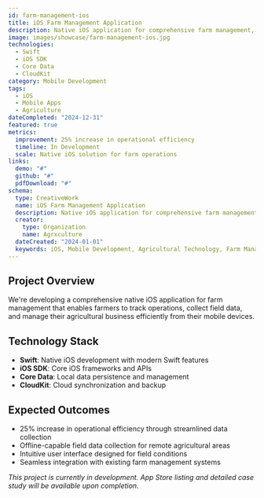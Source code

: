 ```yaml
---
id: farm-management-ios
title: iOS Farm Management Application
description: Native iOS application for comprehensive farm management, field data collection, and operational tracking.
image: images/showcase/farm-management-ios.jpg
technologies:
  - Swift
  - iOS SDK
  - Core Data
  - CloudKit
category: Mobile Development
tags:
  - iOS
  - Mobile Apps
  - Agriculture
dateCompleted: "2024-12-31"
featured: true
metrics:
  improvement: 25% increase in operational efficiency
  timeline: In Development
  scale: Native iOS solution for farm operations
links:
  demo: "#"
  github: "#"
  pdfDownload: "#"
schema:
  type: CreativeWork
  name: iOS Farm Management Application
  description: Native iOS application for comprehensive farm management
  creator:
    type: Organization
    name: Agrxculture
  dateCreated: "2024-01-01"
  keywords: iOS, Mobile Development, Agricultural Technology, Farm Management
---
```


## Project Overview

We're developing a comprehensive native iOS application for farm management that enables farmers to track operations, collect field data, and manage their agricultural business efficiently from their mobile devices.

## Technology Stack

- **Swift**: Native iOS development with modern Swift features
- **iOS SDK**: Core iOS frameworks and APIs
- **Core Data**: Local data persistence and management
- **CloudKit**: Cloud synchronization and backup

## Expected Outcomes

- 25% increase in operational efficiency through streamlined data collection
- Offline-capable field data collection for remote agricultural areas
- Intuitive user interface designed for field conditions
- Seamless integration with existing farm management systems

*This project is currently in development. App Store listing and detailed case study will be available upon completion.*